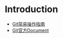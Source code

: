 # Introduction

- [Git简易操作指南](http://www.bootcss.com/p/git-guide/)
- [Git官方Document](https://git-scm.com/book/zh/v2/%E8%B5%B7%E6%AD%A5-%E5%85%B3%E4%BA%8E%E7%89%88%E6%9C%AC%E6%8E%A7%E5%88%B6)